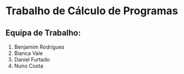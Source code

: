 # Trabalho de Cálculo de Programas
## Equipa de Trabalho:
1. Benjamim Rodrigues
2. Bianca Vale
3. Daniel Furtado
4. Nuno Costa
